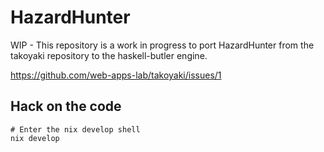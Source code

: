 # HazardHunter

WIP - This repository is a work in progress to port HazardHunter from the takoyaki repository
to the haskell-butler engine.

https://github.com/web-apps-lab/takoyaki/issues/1

## Hack on the code

```Shell
# Enter the nix develop shell
nix develop
```